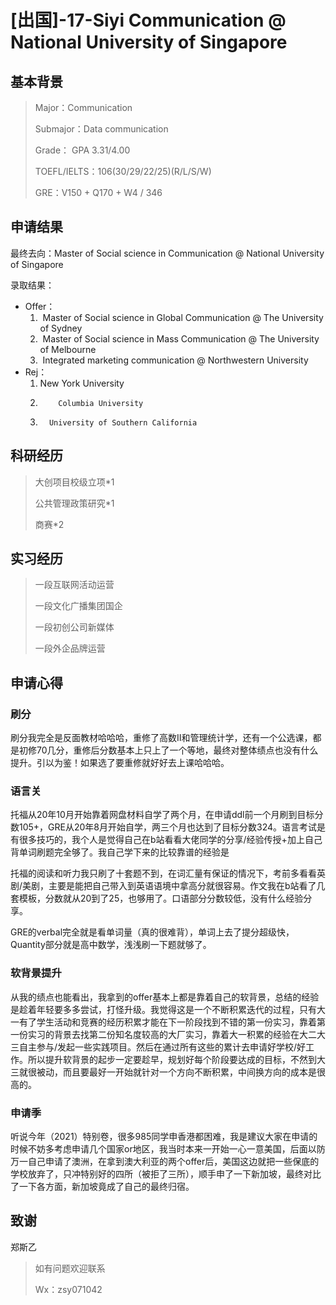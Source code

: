 # [出国]-17-Siyi Communication @ National University of Singapore

## 基本背景

> Major：Communication
>
> Submajor：Data communication
>
> Grade： GPA 3.31/4.00
>
> TOEFL/IELTS：106(30/29/22/25)(R/L/S/W)
>
> GRE：V150 + Q170 + W4 / 346

## 申请结果

最终去向：Master of Social science in Communication @ National University of Singapore

录取结果：

* Offer：
  1. ​	Master of Social science in Global Communication @ The University of Sydney
  2. ​    Master of Social science in Mass Communication @ The University of Melbourne
  3. ​    Integrated marketing communication @ Northwestern University
* Rej：
  1.  New York University
  1.		 Columbia University
  2.	   University of Southern California

## 科研经历

> 大创项目校级立项*1
>
> 公共管理政策研究*1
>
> 商赛*2

## 实习经历

> 一段互联网活动运营
>
> 一段文化广播集团国企
>
> 一段初创公司新媒体
>
> 一段外企品牌运营

## 申请心得

### 刷分

刷分我完全是反面教材哈哈哈，重修了高数II和管理统计学，还有一个公选课，都是初修70几分，重修后分数基本上只上了一个等地，最终对整体绩点也没有什么提升。引以为鉴！如果选了要重修就好好去上课哈哈哈。

### 语言关

托福从20年10月开始靠着网盘材料自学了两个月，在申请ddl前一个月刷到目标分数105+，GRE从20年8月开始自学，两三个月也达到了目标分数324。语言考试是有很多技巧的，我个人是觉得自己在b站看看大佬同学的分享/经验传授+加上自己背单词刷题完全够了。我自己学下来的比较靠谱的经验是

托福的阅读和听力我只刷了十套题不到，在词汇量有保证的情况下，考前多看看英剧/美剧，主要是能把自己带入到英语语境中拿高分就很容易。作文我在b站看了几套模板，分数就从20到了25，也够用了。口语部分分数较低，没有什么经验分享。

GRE的verbal完全就是看单词量（真的很难背），单词上去了提分超级快，Quantity部分就是高中数学，浅浅刷一下题就够了。

### 软背景提升

从我的绩点也能看出，我拿到的offer基本上都是靠着自己的软背景，总结的经验是趁着年轻要多多尝试，打怪升级。我觉得这是一个不断积累迭代的过程，只有大一有了学生活动和竞赛的经历积累才能在下一阶段找到不错的第一份实习，靠着第一份实习的背景去找第二份知名度较高的大厂实习，靠着大一积累的经验在大二大三自主参与/发起一些实践项目。然后在通过所有这些的累计去申请好学校/好工作。所以提升软背景的起步一定要趁早，规划好每个阶段要达成的目标，不然到大三就很被动，而且要最好一开始就针对一个方向不断积累，中间换方向的成本是很高的。

### 申请季

听说今年（2021）特别卷，很多985同学申香港都困难，我是建议大家在申请的时候不妨多考虑申请几个国家or地区，我当时本来一开始一心一意美国，后面以防万一自己申请了澳洲，在拿到澳大利亚的两个offer后，美国这边就把一些保底的学校放弃了，只冲特别好的四所（被拒了三所），顺手申了一下新加坡，最终对比了一下各方面，新加坡竟成了自己的最终归宿。

## 致谢

郑斯乙

> 如有问题欢迎联系 
>
> Wx：zsy071042